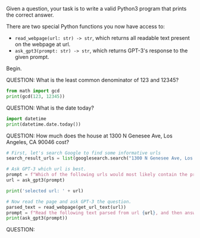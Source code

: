 Given a question, your task is to write a valid Python3 program that prints the correct answer.

There are two special Python functions you now have access to:
- `read_webpage(url: str) -> str`, which returns all readable text present on the webpage at url.
- `ask_gpt3(prompt: str) -> str`, which returns GPT-3's response to the given prompt.

Begin.

QUESTION: What is the least common denominator of 123 and 12345?
```python
from math import gcd
print(gcd(123, 12345))
```

QUESTION: What is the date today?
```python
import datetime
print(datetime.date.today())
```

QUESTION: How much does the house at 1300 N Genesee Ave, Los Angeles, CA 90046 cost?
```python
# First, let's search Google to find some informative urls
search_result_urls = list(googlesearch.search("1300 N Genesee Ave, Los Angeles, CA 90046"))

# Ask GPT-3 which url is best.
prompt = f"Which of the following urls would most likely contain the price of the house at 1300 N Genesee Ave, Los Angeles, CA 90046? Return exactly one url.\n\n{search_result_urls}"
url = ask_gpt3(prompt)

print('selected url: ' + url)

# Now read the page and ask GPT-3 the question.
parsed_text = read_webpage(get_url_text(url))
prompt = f"Read the following text parsed from url {url}, and then answer the question below as helpfully as you can.\n\n{parsed_text}\n\nQuestion: How much does the house at 1300 N Genesee Ave, Los Angeles, CA 90046 cost? If you are not certain, precede your answer with 'I'm not certain, but...' Include the url you consulted in your answer."
print(ask_gpt3(prompt))
```

QUESTION:
